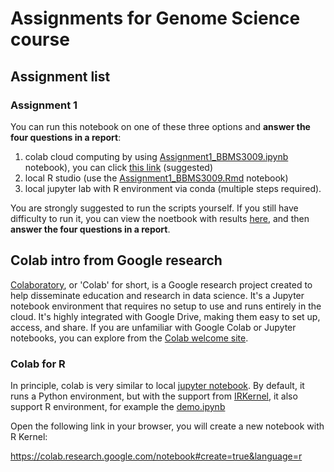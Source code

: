 # Assignments for Genome Science course

## Assignment list
### Assignment 1
You can run this notebook on one of these three options and
**answer the four questions in a report**:
1. colab cloud computing by using [Assignment1_BBMS3009.ipynb](./Assignment1_BBMS3009.ipynb) notebook), you can click [this link](https://colab.fan/StatBiomed/GenomeScienceCourse/assignments/Assignment1_BBMS3009.ipynb) (suggested)
2. local R studio (use the [Assignment1_BBMS3009.Rmd](./Assignment1_BBMS3009.Rmd) notebook) 
3. local jupyter lab with R environment via conda (multiple steps required).

You are strongly suggested to run the scripts yourself. If you still have 
difficulty to run it, you can view the noetbook with results 
[here](https://nbviewer.jupyter.org/github/StatBiomed/GenomeScienceCourse/blob/master/assignments/Assignment1_BBMS3009.ipynb), and then
**answer the four questions in a report**.


## Colab intro from Google research

[Colaboratory](https://colab.research.google.com/), or 'Colab' for short, is a 
Google research project created to help disseminate  education and research in 
data science. It's a Jupyter notebook environment that requires no setup to use 
and runs entirely in the cloud. It's highly integrated with Google Drive, 
making them easy to set up, access, and share. If you are unfamiliar with Google 
Colab or Jupyter notebooks, you can explore from the 
[Colab welcome site](https://colab.research.google.com).

### Colab for R

In principle, colab is very similar to local 
[jupyter notebook](https://jupyter.org/). 
By default, it runs a Python environment, but with the support from 
[IRKernel](https://irkernel.github.io/), it also support R environment, for 
example the 
[demo.ipynb](https://colab.fan/IRkernel/IRkernel/example-notebooks/Demo.ipynb)

Open the following link in your browser, you will create a new notebook with R 
Kernel:

https://colab.research.google.com/notebook#create=true&language=r
